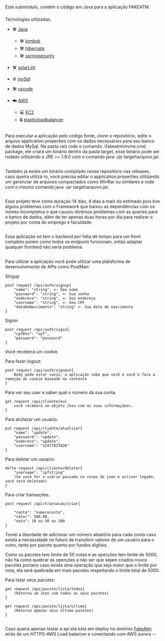 ###
Este submódulo, contém o código em Java para a aplicação FAKEATM.

###
Tecnologias utilizadas.

- :hammer_and_wrench: [Java](https://www.java.com/)
    - :hammer_and_wrench: [lombok](https://projectlombok.org/)
    - :hammer_and_wrench: [hibernate](https://hibernate.org/)
    - :hammer_and_wrench: [springsecurity](https://spring.io/projects/spring-security)

- :hammer_and_wrench: [solarLint](https://marketplace.visualstudio.com/items?itemName=SonarSource.sonarlint-vscode)
- :gear: [mySql](https://www.mysql.com/)
- :hammer_and_wrench: [vscode](https://code.visualstudio.com/)

- :cloud: [AWS](https://aws.amazon.com)
    - :computer: [EC2](https://aws.amazon.com/pt/ec2/)
    - :lock: [elasticloadbalancer](https://aws.amazon.com/pt/elasticloadbalancing/)
##
Para executar a aplicação pelo código fonte, clone o repositório, edite o arquivo application.properties com os dados necessários para seu banco de dados MySql. 
Na pasta raíz rode o comando .\fakeatm\mvnw.cmd package, ele criará um binário dentro da pasta target, esse binário pode ser rodado utilizando o JRE >= 1.8.0 com o comando java -jar target\arquivo.jar.

##
Também já existe um binário compilado nesse repositório nas releases, caso queira utilizá-lo, você precisa editar o application.properties utilizando um gerenciar de arquivos compactados como WinRar ou similares e rode com o mesmo comando java -jar target\arquivo.jar.

##
Esse projeto teve como duração 14 dias, 4 dias a mais do estimado pois tive alguns problemas com o Framework que baixou as dependências com os nomes incompletos o que causou diversos problemas com as queries para o banco de dados, além de ter apenas duas horas por dia para realizar o projeto por conta do emprego e faculdade.

## 
Essa aplicação só tem o backend por falta de tempo para um front completo porém como todos os endpoint funcionam, então adaptar qualquer frontend não sería problema.

##
Para utilizar a aplicação você pode utilizar uma plataforma de desenvolvimento de APIs como PostMan:

Singup
~~~
post request /api/auth/signup{
    "name": "string", <- Seu nome 
    "password": "string", <- Sua senha
    "endereco": "string", <- Seu endereço
    "username": "string", <- Seu CPF
    "dataDeNascimento": "string" <- Sua data de nascimento
}
~~~

Signin 
~~~
post request /api/auth/sigin{
    "cpfDto": "cpf",
    "password": "password"
}
~~~
Você receberá um cookie.

Para fazer logout:
~~~
post request /api/auth/signout{
    Body pode estar vazio, a aplicação sabe que você é você e fara a remoção do cookie baseado no contexto
}
~~~
Para ver seu user e saber qual o número da sua conta.
~~~
get request /api/cliente/eu{
    você receberá um objeto Json com as suas informaçãoes.
}
~~~
Para atuliazar um usuário:
```
put request /api/cliente/atualizar{
    "name": "update",
    "password": "update",
    "endereco": "update",
    "username": "12477837826" 
}
```

Para deletar um usuario:
```
delte request /api/cliente/deletar{
    "username": "cpfstring" 
    (Se você for o usário passado no corpo do json e estiver logado, você será deletado)
}
```

Para criar transações.
```
post request /api/transacao/criar{

    "conta": "numeroconta",
    "valor": 500.00,
    "nota": 10 ou 50 ou 100
}
```

Tomei a liberdade de adicionar um número aleatório para cada conta caso exista a necessidade no futuro de transferir valores de um usuário para o outro, tanto por pacote quanto por fundos digitais.

Como os pacotes tem limite de 50 notas e as operções tem limite de 5000, não há como quebrar as operções a não ser que sejam criados novos pacotes portano caso exista uma operação que seja maior que o limite por nota, ela será quebrada em mais pacotes respeitando o limite total de 5000.


Para listar seus pacotes:
~~~
get request /api/pacote/lista/todos{
    (Retorna um Json com todos os seus pacotes)
}
~~~
```
get request /api/pacote/lista/ultimo{
    (Retorna apenas seus último pacotes)
}
```

##
Caso queira apenas testar a api ela está em deploy no domínio [FakeAtm](https://fakeatm.alefhamad.com) atrás de um HTTPS-AWS Load balancer e conectando com AWS aurora --
